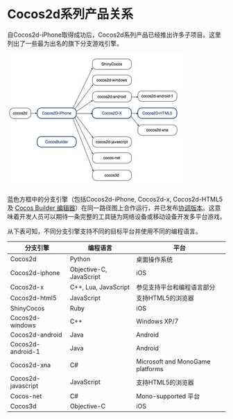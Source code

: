 # Cocos2d系列产品关系

自Cocos2d-iPhone取得成功后，Cocos2d系列产品已经推出许多子项目。这里列出了一些最为出名的旗下分支游戏引擎。

![](./res/coocsFamily.png)

蓝色方框中的分支引擎（包括Cocos2d-iPhone, Cocos2d-x, Cocos2d-HTML5及 [Cocos Builder 编辑器](http://www.cocosbuilder.com/)）在同一路径图上合作运行，并已发布[协调版本](http://www.cocos2d-x.org/news/81)。这意味着开发人员可以期待一条完整的工具链为网络设备或移动设备开发多平台游戏。

从下表可知，不同分支引擎支持不同的目标平台并使用不同的编程语言。

|分支引擎 | 编程语言 | 平台 |
|---|---|---|
|Cocos2d|Python	|桌面操作系统|
|Cocos2d-iphone|Objective-C, JavaScript|iOS|
|Cocos2d-x|C++, Lua, JavaScript	|参见支持平台和编程语言部分|
|Cocos2d-html5|JavaScript|支持HTML5的浏览器|
|ShinyCocos|Ruby|iOS|
|Cocos2d-windows|C++|Windows XP/7|
|Cocos2d-android|Java|	Android|
|Cocos2d-android-1|Java|	Android|
|Cocos2d-xna|C#	|Microsoft and MonoGame platforms|
|Cocos2d-javascript|JavaScript|	支持HTML5的浏览器|
|Cocos-net|C#|Mono-supported 平台|
|Cocos3d|Objective-C|iOS|


